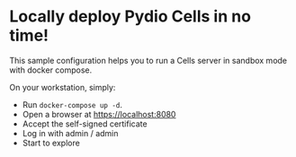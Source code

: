 # Locally deploy Pydio Cells in no time!

This sample configuration helps you to run a Cells server in sandbox mode with docker compose.

On your workstation, simply:

- Run `docker-compose up -d`.
- Open a browser at [https://localhost:8080](https://localhost:8080)
- Accept the self-signed certificate
- Log in with admin / admin
- Start to explore
